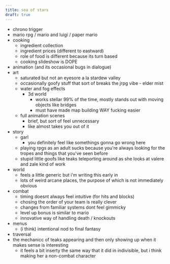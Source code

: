 ```yaml
---
title: sea of stars
draft: true
---
```


- chrono trigger
- mario rpg / mario and luigi / paper mario
- cooking
  - ingredient collection 
  - ingredient prices (different to eastward)
  - role of food is different because its turn based
  - cooking slideshow is DOPE
- animation (and its occasional bugs in dialogue)
- art 
  - saturated but not an eyesore a la stardew valley
  - occasionally goofy stuff that sort of breaks the jrpg vibe - elder mist
  - water and fog effects
    - 3d world
      - works stellar 99% of the time, mostly stands out with moving objects like bridges
      - must have made map building WAY fucking easier
  - full animation scenes
    - brief, but sort of feel unnecessary
    - like almost takes you out of it
- story
  - garl 
    - you definitely feel like somethings gonna go wrong here
  - playing rpgs as an adult sucks because you're always looking for the tropes and things that you've seen before
  - stupid little goofs like teaks teleporting around as she looks at valere and zale kind of work
- world
  - feels a little generic but i'm writing this early in
  - lots of weird arcane places, the purpose of which is not immediately obvious
- combat
  - timing doesnt always feel intuitive (for hits and blocks)
  - chosing the order of your team is really clever
  - changes from familiar systems dont feel gimmicky
  - level up bonus is similar to mario
  - innovative way of handling death / knockouts
- menus
  - (i think) intentional nod to final fantasy
- traversal
- the mechanicc of teaks appearing and then only showing up when it makes sense is interesting
  - it feels a bit inserty the same way that it did in indivisible, but i think making her a non-combat character 